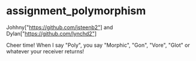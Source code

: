 assignment_polymorphism
=======================
Johhny["https://github.com/jsteenb2"] and Dylan["https://github.com/lynchd2"]

Cheer time! When I say "Poly", you say "Morphic", "Gon", "Vore", "Glot" or whatever your receiver returns!
